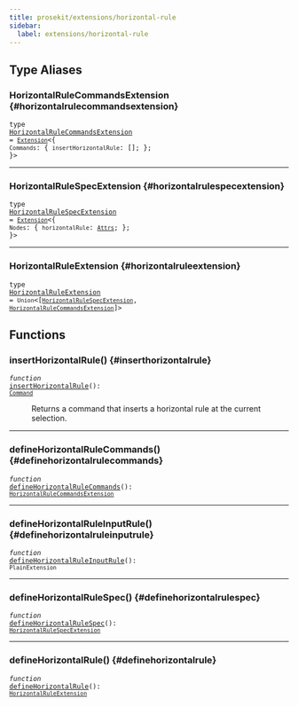 ```yaml
---
title: prosekit/extensions/horizontal-rule
sidebar:
  label: extensions/horizontal-rule
---
```


## Type Aliases

### HorizontalRuleCommandsExtension {#horizontalrulecommandsextension}

<dl>

<dt>

<code data-typedoc-code>type <a id="horizontalrulecommandsextension" href="#horizontalrulecommandsextension">HorizontalRuleCommandsExtension</a> = [`Extension`](../core.md#extension-1)\<\{ `Commands`: \{ `insertHorizontalRule`: \[\]; \}; \}\></code>

</dt>

</dl>

***

### HorizontalRuleSpecExtension {#horizontalrulespecextension}

<dl>

<dt>

<code data-typedoc-code>type <a id="horizontalrulespecextension" href="#horizontalrulespecextension">HorizontalRuleSpecExtension</a> = [`Extension`](../core.md#extension-1)\<\{ `Nodes`: \{ `horizontalRule`: [`Attrs`](../pm/model.md#attrs-4); \}; \}\></code>

</dt>

</dl>

***

### HorizontalRuleExtension {#horizontalruleextension}

<dl>

<dt>

<code data-typedoc-code>type <a id="horizontalruleextension" href="#horizontalruleextension">HorizontalRuleExtension</a> = `Union`\<\[[`HorizontalRuleSpecExtension`](#horizontalrulespecextension), [`HorizontalRuleCommandsExtension`](#horizontalrulecommandsextension)\]\></code>

</dt>

</dl>

## Functions

### insertHorizontalRule() {#inserthorizontalrule}

<dl>

<dt>

<code data-typedoc-code><i>function</i> <a id="inserthorizontalrule" href="#inserthorizontalrule">insertHorizontalRule</a>(): [`Command`](../pm/state.md#command)</code>

</dt>

<dd>

Returns a command that inserts a horizontal rule at the current selection.

</dd>

</dl>

***

### defineHorizontalRuleCommands() {#definehorizontalrulecommands}

<dl>

<dt>

<code data-typedoc-code><i>function</i> <a id="definehorizontalrulecommands" href="#definehorizontalrulecommands">defineHorizontalRuleCommands</a>(): [`HorizontalRuleCommandsExtension`](#horizontalrulecommandsextension)</code>

</dt>

</dl>

***

### defineHorizontalRuleInputRule() {#definehorizontalruleinputrule}

<dl>

<dt>

<code data-typedoc-code><i>function</i> <a id="definehorizontalruleinputrule" href="#definehorizontalruleinputrule">defineHorizontalRuleInputRule</a>(): `PlainExtension`</code>

</dt>

<dd>

</dd>

</dl>

***

### defineHorizontalRuleSpec() {#definehorizontalrulespec}

<dl>

<dt>

<code data-typedoc-code><i>function</i> <a id="definehorizontalrulespec" href="#definehorizontalrulespec">defineHorizontalRuleSpec</a>(): [`HorizontalRuleSpecExtension`](#horizontalrulespecextension)</code>

</dt>

</dl>

***

### defineHorizontalRule() {#definehorizontalrule}

<dl>

<dt>

<code data-typedoc-code><i>function</i> <a id="definehorizontalrule" href="#definehorizontalrule">defineHorizontalRule</a>(): [`HorizontalRuleExtension`](#horizontalruleextension)</code>

</dt>

<dd>

</dd>

</dl>
